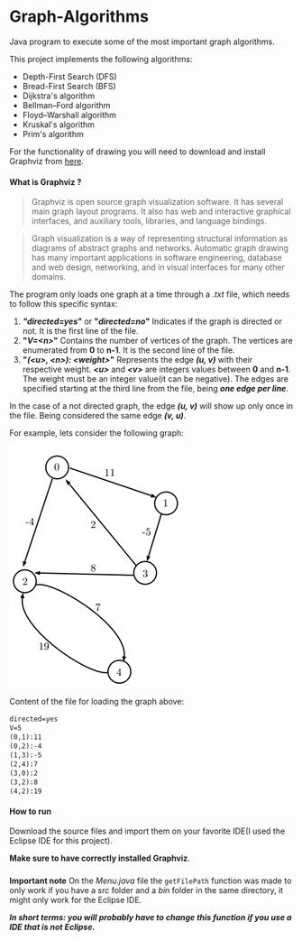# Graph-Algorithms
Java program to execute some of the most important graph algorithms.

This project implements the following algorithms:

- Depth-First Search (DFS)
- Bread-First Search (BFS)
- Dijkstra's algorithm
- Bellman–Ford algorithm
- Floyd–Warshall algorithm
- Kruskal's algorithm
- Prim's algorithm

For the functionality of drawing you will need to download and install Graphviz from [here](https://graphviz.org/download/).

#### What is Graphviz ?

>Graphviz is open source graph visualization software. It has several main graph layout programs. It also has web and interactive graphical interfaces, and auxiliary tools, libraries, and language bindings.

>Graph visualization is a way of representing structural information as diagrams of abstract graphs and networks. Automatic graph drawing has many important applications in software engineering, database and web design, networking, and in visual interfaces for many other domains.

The program only loads one graph at a time through a _.txt_ file, which needs to follow this specific syntax:

1. **_"directed=yes_"** or **"_directed=no_"**      Indicates if the graph is directed or not. It is the first line of the file.
2. **"_V=\<n\>_"**      Contains the number of vertices of the graph. The vertices are enumerated from **0** to **n-1**. It is the second line of the file.
3. **"_(\<u\>, \<n\>): \<weight\>_"**     Represents the edge **_(u, v)_** with their respective weight. **_\<u\>_** and **_\<v\>_** are integers values between **0** and **n-1**. The weight must be an integer value(it can be negative). The edges are specified starting at the third line from the file, being **_one edge per line_**.

In the case of a not directed graph, the edge **_(u, v)_** will show up only once in the file. Being considered the same edge **_(v, u)_**.

For example, lets consider the following graph:

<img src="https://github.com/teuzin112/Graph-Algorithms/blob/main/graph.png" width="306" height="428" />

Content of the file for loading the graph above:

```
directed=yes
V=5
(0,1):11
(0,2):-4
(1,3):-5
(2,4):7
(3,0):2
(3,2):8
(4,2):19
```

#### How to run

Download the source files and import them on your favorite IDE(I used the Eclipse IDE for this project).

**Make sure to have correctly installed Graphviz**.

###
**Important note** 
On the _Menu.java_ file the ```getFilePath``` function was made to only work if you have a _src_ folder and a _bin_ folder in the same directory, it might only work for the Eclipse IDE.

**_In short terms: you will probably have to change this function if you use a IDE that is not Eclipse._**
